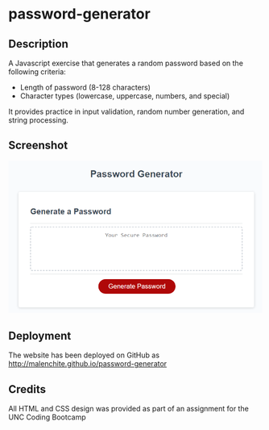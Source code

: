 # password-generator

## Description
A Javascript exercise that generates a random password based on the following criteria:
* Length of password (8-128 characters)
* Character types (lowercase, uppercase, numbers, and special)

It provides practice in input validation, random number generation, and string processing.

## Screenshot
![Screenshot of web site](assets/images/screenshot.png)

## Deployment
The website has been deployed on GitHub as http://malenchite.github.io/password-generator

## Credits
All HTML and CSS design was provided as part of an assignment for the UNC Coding Bootcamp
